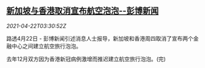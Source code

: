 <!--1619064063000-->
[新加坡与香港取消宣布航空泡泡--彭博新闻](https://cn.reuters.com/article/health-coronavirus-singapore-hongkong-idCNKBS2C909H)
------

<div><i>2021-04-22T03:30:52Z</i></div><p>路透4月22日 - 彭博新闻引述消息人士报导，新加坡和香港周四取消了宣布两个金融中心之间建立航空旅行泡泡。</p><p>去年12月双方因为香港新冠病例激增而推迟建立航空旅行泡泡。(完)</p>
